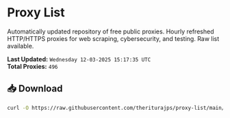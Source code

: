 # Proxy List

Automatically updated repository of free public proxies. Hourly refreshed HTTP/HTTPS proxies for web scraping, cybersecurity, and testing. Raw list available.

**Last Updated:** `Wednesday 12-03-2025 15:17:35 UTC`  
**Total Proxies:** `496`

## 📥 Download
```bash
curl -O https://raw.githubusercontent.com/theriturajps/proxy-list/main/proxies.txt
